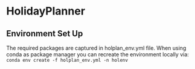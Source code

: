 # HolidayPlanner

## Environment Set Up
The required packages are captured in holplan_env.yml file. When using conda as package manager you can recreate the environment locally via: <code>conda env create -f holplan_env.yml -n holenv<code>
